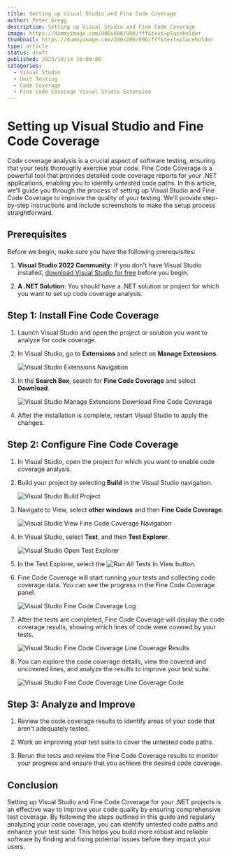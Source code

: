 ```yaml
---
title: Setting up Visual Studio and Fine Code Coverage
author: Peter Gregg
description: Setting up Visual Studio and Fine Code Coverage
image: https://dummyimage.com/800x600/000/fff&text=placeholder
thumbnail: https://dummyimage.com/200x200/000/fff&text=placeholder
type: article
status: draft
published: 2023/10/14 16:00:00
categories: 
  - Visual Studio
  - Unit Testing
  - Code Coverage
  - Fine Code Coverage Visual Studio Extension
---
```


# Setting up Visual Studio and Fine Code Coverage

Code coverage analysis is a crucial aspect of software testing, ensuring that your tests thoroughly exercise your code. Fine Code Coverage is a powerful tool that provides detailed code coverage reports for your .NET applications, enabling you to identify untested code paths. In this article, we'll guide you through the process of setting up Visual Studio and Fine Code Coverage to improve the quality of your testing. We'll provide step-by-step instructions and include screenshots to make the setup process straightforward.

## Prerequisites

Before we begin, make sure you have the following prerequisites:

1. **Visual Studio 2022 Community**: If you don't have Visual Studio installed, [download Visual Studio for free](https://visualstudio.microsoft.com/vs/community/) before you begin.

2. **A .NET Solution**: You should have a .NET solution or project for which you want to set up code coverage analysis.

## Step 1: Install Fine Code Coverage

1. Launch Visual Studio and open the project or solution you want to analyze for code coverage.

2. In Visual Studio, go to **Extensions** and select on **Manage Extensions**.

   ![Visual Studio Extensions Navigation](https://raw.githubusercontent.com/petergregg/Content/main/Blog/Images/VisualStudio/VisualStudioManageExtensionsNavigation.png)

3. In the **Search Box**, search for **Fine Code Coverage** and select **Download**.

   ![Visual Studio Manage Extensions Download Fine Code Coverage](https://raw.githubusercontent.com/petergregg/Content/main/Blog/Images/VisualStudio/VisualStudioManageExtensionsDownloadFineCodeCoverage.png)

4. After the installation is complete, restart Visual Studio to apply the changes.

## Step 2: Configure Fine Code Coverage

1. In Visual Studio, open the project for which you want to enable code coverage analysis.

2. Build your project by selecting **Build** in the Visual Studio navigation.

   ![Visual Studio Build Project](https://raw.githubusercontent.com/petergregg/Content/main/Blog/Images/VisualStudio/VisualStudioBuildProject.png)

3. Navigate to View, select **other windows** and then **Fine Code Coverage**. 

   ![Visual Studio View Fine Code Coverage Navigation](https://raw.githubusercontent.com/petergregg/Content/main/Blog/Images/VisualStudio/VisualStudioViewFineCodeCoverageNavigation.png)

4. In Visual Studio, select **Test**, and then **Test Explorer**. 

    ![Visual Studio Open Test Explorer](https://raw.githubusercontent.com/petergregg/Content/main/Blog/Images/VisualStudio/VisualStudioOpenTestExplorer.png)

5. In the Test Explorer, select the ![Run All Tests In View](https://raw.githubusercontent.com/petergregg/Content/main/Blog/Images/VisualStudio/VisualStudioTestExplorerRunAllTestsButton.png) button.

6. Fine Code Coverage will start running your tests and collecting code coverage data. You can see the progress in the Fine Code Coverage panel.

   ![Visual Studio Fine Code Coverage Log](https://raw.githubusercontent.com/petergregg/Content/main/Blog/Images/VisualStudio/VisualStudioViewFineCodeCoverageLog.png)

7. After the tests are completed, Fine Code Coverage will display the code coverage results, showing which lines of code were covered by your tests.

   ![Visual Studio Fine Code Coverage Line Coverage Results](https://raw.githubusercontent.com/petergregg/Content/main/Blog/Images/VisualStudio/VisualStudioViewFineCodeCoverageLineCoverageResults.png)


8. You can explore the code coverage details, view the covered and uncovered lines, and analyze the results to improve your test suite.

   ![Visual Studio Fine Code Coverage Line Coverage Code](https://raw.githubusercontent.com/petergregg/Content/main/Blog/Images/VisualStudio/VisualStudioViewFineCodeCoverageLineCoverageCode.png)

## Step 3: Analyze and Improve

1. Review the code coverage results to identify areas of your code that aren't adequately tested.

2. Work on improving your test suite to cover the untested code paths.

3. Rerun the tests and review the Fine Code Coverage results to monitor your progress and ensure that you achieve the desired code coverage.

## Conclusion

Setting up Visual Studio and Fine Code Coverage for your .NET projects is an effective way to improve your code quality by ensuring comprehensive test coverage. By following the steps outlined in this guide and regularly analyzing your code coverage, you can identify untested code paths and enhance your test suite. This helps you build more robust and reliable software by finding and fixing potential issues before they impact your users.